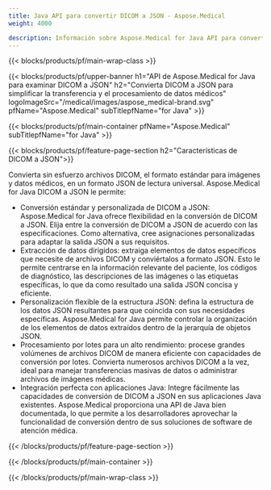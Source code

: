 ```yaml
---
title: Java API para convertir DICOM a JSON - Aspose.Medical
weight: 4000

description: Información sobre Aspose.Medical for Java API para convertir DICOM a JSON
---
```


{{< blocks/products/pf/main-wrap-class >}}

{{< blocks/products/pf/upper-banner h1="API de Aspose.Medical for Java para examinar DICOM a JSON" h2="Convierta DICOM a JSON para simplificar la transferencia y el procesamiento de datos médicos" logoImageSrc="/medical/images/aspose_medical-brand.svg" pfName="Aspose.Medical" subTitlepfName="for Java" >}}

{{< blocks/products/pf/main-container pfName="Aspose.Medical" subTitlepfName="for Java" >}}

{{< blocks/products/pf/feature-page-section h2="Características de DICOM a JSON">}}

<p>Convierta sin esfuerzo archivos DICOM, el formato estándar para imágenes y datos médicos, en un formato JSON de lectura universal. Aspose.Medical for Java DICOM a JSON le permite:</p>

<ul>
<li>Conversión estándar y personalizada de DICOM a JSON: Aspose.Medical for Java ofrece flexibilidad en la conversión de DICOM a JSON. Elija entre la conversión de DICOM a JSON de acuerdo con las especificaciones. Como alternativa, cree asignaciones personalizadas para adaptar la salida JSON a sus requisitos.</li>
<li>Extracción de datos dirigidos: extraiga elementos de datos específicos que necesite de archivos DICOM y conviértalos a formato JSON. Esto le permite centrarse en la información relevante del paciente, los códigos de diagnóstico, las descripciones de las imágenes o las etiquetas específicas, lo que da como resultado una salida JSON concisa y eficiente.</li>
<li>Personalización flexible de la estructura JSON: defina la estructura de los datos JSON resultantes para que coincida con sus necesidades específicas. Aspose.Medical for Java permite controlar la organización de los elementos de datos extraídos dentro de la jerarquía de objetos JSON.</li>
<li>Procesamiento por lotes para un alto rendimiento: procese grandes volúmenes de archivos DICOM de manera eficiente con capacidades de conversión por lotes. Convierta numerosos archivos DICOM a la vez, ideal para manejar transferencias masivas de datos o administrar archivos de imágenes médicas.</li>
<li>Integración perfecta con aplicaciones Java: Integre fácilmente las capacidades de conversión de DICOM a JSON en sus aplicaciones Java existentes.  Aspose.Medical proporciona una API de Java bien documentada, lo que permite a los desarrolladores aprovechar la funcionalidad de conversión dentro de sus soluciones de software de atención médica.</li>
</ul>

{{< /blocks/products/pf/feature-page-section >}}

{{< /blocks/products/pf/main-container >}}

{{< /blocks/products/pf/main-wrap-class >}}